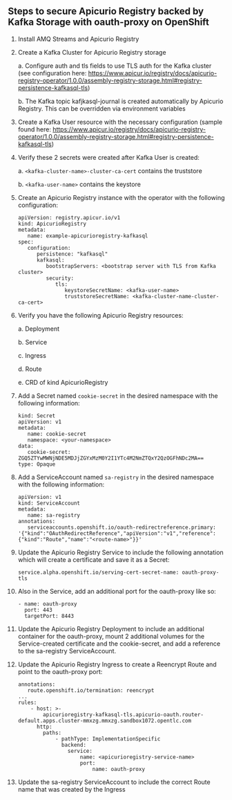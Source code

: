 <h2>Steps to secure Apicurio Registry backed by Kafka Storage with oauth-proxy on OpenShift</h2>


1. Install AMQ Streams and Apicurio Registry


2. Create a Kafka Cluster for Apicurio Registry storage
   
   a. Configure auth and tls fields to use TLS auth for the Kafka cluster (see configuration here: https://www.apicur.io/registry/docs/apicurio-registry-operator/1.0.0/assembly-registry-storage.html#registry-persistence-kafkasql-tls)

   b. The Kafka topic kafjkasql-journal is created automatically by Apicurio Registry. This can be overridden via environment variables


3. Create a Kafka User resource with the necessary configuration (sample found here: https://www.apicur.io/registry/docs/apicurio-registry-operator/1.0.0/assembly-registry-storage.html#registry-persistence-kafkasql-tls)


4. Verify these 2 secrets were created after Kafka User is created:
   
   a. `<kafka-cluster-name>-cluster-ca-cert` contains the truststore 

   b. `<kafka-user-name>` contains the keystore
   

6. Create an Apicurio Registry instance with the operator with the following configuration:
   ``` 
   apiVersion: registry.apicur.io/v1
   kind: ApicurioRegistry
   metadata:
      name: example-apicurioregistry-kafkasql
   spec:
      configuration:
         persistence: "kafkasql"
         kafkasql:
            bootstrapServers: <bootstrap server with TLS from Kafka cluster>
            security:
               tls:
                  keystoreSecretName: <kafka-user-name>
                  truststoreSecretName: <kafka-cluster-name-cluster-ca-cert>
   ```

7. Verify you have the following Apicurio Registry resources:
   
   a. Deployment 

   b. Service
   
   c. Ingress

   d. Route 
   
   e. CRD of kind ApicurioRegistry


9. Add a Secret named `cookie-secret` in the desired namespace with the following information:
   ```
   kind: Secret
   apiVersion: v1
   metadata:
      name: cookie-secret
      namespace: <your-namespace>
   data:
      cookie-secret: ZGQ5ZTYwMWNjNDE5MDJjZGYxMzM0Y2I1YTc4M2NmZTQxY2QzOGFhNDc2MA==
   type: Opaque
   ```

10. Add a ServiceAccount named `sa-registry` in the desired namespace with the following information:
    ```
    apiVersion: v1
    kind: ServiceAccount
    metadata:
       name: sa-registry
    annotations:
       serviceaccounts.openshift.io/oauth-redirectreference.primary: '{"kind":"OAuthRedirectReference","apiVersion":"v1","reference":{"kind":"Route","name":"<route-name>"}}'
    ```

11. Update the Apicurio Registry Service to include the following annotation which will create a certificate and save it as a Secret:

    `service.alpha.openshift.io/serving-cert-secret-name: oauth-proxy-tls`

    
12. Also in the Service, add an additional port for the oauth-proxy like so:

    ```
    - name: oauth-proxy
      port: 443
      targetPort: 8443
    ```

13. Update the Apicurio Registry Deployment to include an additional container for the oauth-proxy, mount 2 additional volumes for the Service-created certificate and the cookie-secret, and add a reference to the sa-registry ServiceAccount.


15. Update the Apicurio Registry Ingress to create a Reencrypt Route and point to the oauth-proxy port:


        annotations:
           route.openshift.io/termination: reencrypt
        ...
        rules:
            - host: >-
                apicurioregistry-kafkasql-tls.apicurio-oauth.router-default.apps.cluster-mmxzg.mmxzg.sandbox1072.opentlc.com
              http:
                paths:
                    - pathType: ImplementationSpecific
                      backend:
                        service:
                            name: <apicurioregistry-service-name>
                            port:
                                name: oauth-proxy


16. Update the sa-registry ServiceAccount to include the correct Route name that was created by the Ingress


